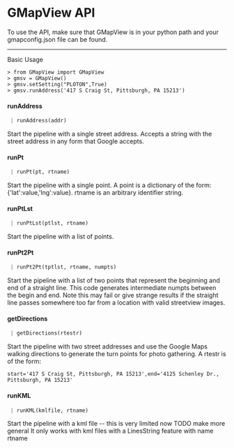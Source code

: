 # GMapView API

To use the API, make sure that GMapView is in your python path and your gmapconfig.json file can be found.

----
Basic Usage

```
> from GMapView import GMapView
> gmsv = GMapView()
> gmsv.setSetting("PLOTON",True)
> gmsv.runAddress('417 S Craig St, Pittsburgh, PA 15213')
```

#### runAddress

```python
 | runAddress(addr)
```

Start the pipeline with a single street address. Accepts a string with the street address in any form that Google accepts.


#### runPt

```python
 | runPt(pt, rtname)
```

Start the pipeline with a single point. A point is a dictionary of the form: {'lat':value,'lng':value}. rtname is an arbitrary identifier string.


#### runPtLst

```python
 | runPtLst(ptlst, rtname)
```

Start the pipeline with a list of points.


#### runPt2Pt

```python
 | runPt2Pt(tptlst, rtname, numpts)
```

Start the pipeline with a list of two points that represent the beginning and end of a straight line.
This code generates intermediate numpts between the begin and end. Note this may fail or give strange results if the straight line passes somewhere too far from a location with valid streetview images.


#### getDirections

```python
 | getDirections(rtestr)
```

Start the pipeline with two street addresses and use the Google Maps walking directions
to generate the turn points for photo gathering. A rtestr is of the form: 

```
start='417 S Craig St, Pittsburgh, PA 15213',end='4125 Schenley Dr., Pittsburgh, PA 15213'
```

#### runKML

```python
 | runKML(kmlfile, rtname)
```

Start the pipeline with a kml file -- this is very limited now TODO make more general
It only works with kml files with a LinesString feature with name rtname



